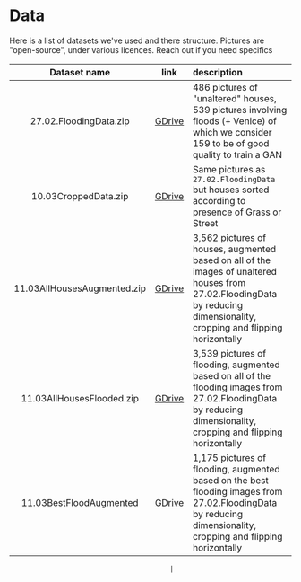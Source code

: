 # Data

Here is a list of datasets we've used and there structure. Pictures are "open-source", under various licences. Reach out if you need specifics

|      Dataset name      |                                     link                                     | description                                                                                                                                     |
| :--------------------: | :--------------------------------------------------------------------------: | :---------------------------------------------------------------------------------------------------------------------------------------------- |
| 27.02.FloodingData.zip | [GDrive](https://drive.google.com/file/d/1QFjBtzZ6XpLEXgqjd9_Bdz__QmV5m-TW)  | 486 pictures of "unaltered" houses,   539 pictures involving floods (+ Venice)  of   which we consider 159 to be of good quality to train a GAN |
|  10.03CroppedData.zip  | [GDrive](https://drive.google.com/open?id=1yORz3AmiFI8GKwFdEZ3qFqbaEVN37O41) | Same pictures as `27.02.FloodingData` but houses sorted according to presence of Grass or Street                                                |
| 11.03AllHousesAugmented.zip | [GDrive](https://drive.google.com/file/d/1K195Qz_dsqqMIlbqNkiZ8zoUik5W7F5G)  | 3,562 pictures of houses, augmented based on all of the images of unaltered houses from 27.02.FloodingData by reducing dimensionality, cropping and flipping horizontally  |
| 11.03AllHousesFlooded.zip  | [GDrive](https://drive.google.com/file/d/1aY27R6tdoJzk6FLVPsacb0p6k1gMDThL) |  3,539 pictures of flooding, augmented based on all of the flooding images from 27.02.FloodingData by reducing dimensionality, cropping and flipping horizontally   |
| 11.03BestFloodAugmented    | [GDrive](https://drive.google.com/file/d/1Z8ns2Y2xK_ZUXimG5zRVFmlyJGu2bUoy) | 1,175 pictures of flooding, augmented based on the best flooding images from 27.02.FloodingData by reducing dimensionality, cropping and flipping horizontally  |

                                            |
